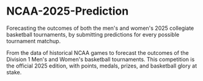 # NCAA-2025-Prediction
Forecasting the outcomes of both the men's and women's 2025 collegiate basketball tournaments, by submitting predictions for every possible tournament matchup.

From the data of historical NCAA games to forecast the outcomes of the Division 1 Men's and Women's basketball tournaments. This competition is the official 2025 edition, with points, medals, prizes, and basketball glory at stake.
